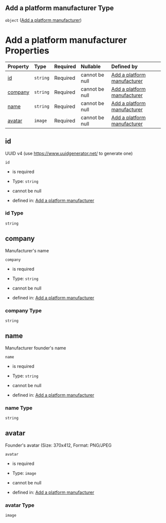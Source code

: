 ## Add a platform manufacturer Type

`object` ([Add a platform manufacturer](add-manufacturer.md))

# Add a platform manufacturer Properties

| Property            | Type     | Required | Nullable       | Defined by                                                                                                        |
| :------------------ | :------- | :------- | :------------- | :---------------------------------------------------------------------------------------------------------------- |
| [id](#id)           | `string` | Required | cannot be null | [Add a platform manufacturer](add-manufacturer-properties-id.md "add-manufacturer.json#/properties/id")           |
| [company](#company) | `string` | Required | cannot be null | [Add a platform manufacturer](add-manufacturer-properties-company.md "add-manufacturer.json#/properties/company") |
| [name](#name)       | `string` | Required | cannot be null | [Add a platform manufacturer](add-manufacturer-properties-name.md "add-manufacturer.json#/properties/name")       |
| [avatar](#avatar)   | `image`  | Required | cannot be null | [Add a platform manufacturer](add-manufacturer-properties-avatar.md "add-manufacturer.json#/properties/avatar")   |

## id

UUID v4 (use <https://www.uuidgenerator.net/> to generate one)

`id`

*   is required

*   Type: `string`

*   cannot be null

*   defined in: [Add a platform manufacturer](add-manufacturer-properties-id.md "add-manufacturer.json#/properties/id")

### id Type

`string`

## company

Manufacturer's name

`company`

*   is required

*   Type: `string`

*   cannot be null

*   defined in: [Add a platform manufacturer](add-manufacturer-properties-company.md "add-manufacturer.json#/properties/company")

### company Type

`string`

## name

Manufacturer founder's name

`name`

*   is required

*   Type: `string`

*   cannot be null

*   defined in: [Add a platform manufacturer](add-manufacturer-properties-name.md "add-manufacturer.json#/properties/name")

### name Type

`string`

## avatar

Founder's avatar (Size: 370x412, Format: PNG/JPEG

`avatar`

*   is required

*   Type: `image`

*   cannot be null

*   defined in: [Add a platform manufacturer](add-manufacturer-properties-avatar.md "add-manufacturer.json#/properties/avatar")

### avatar Type

`image`
